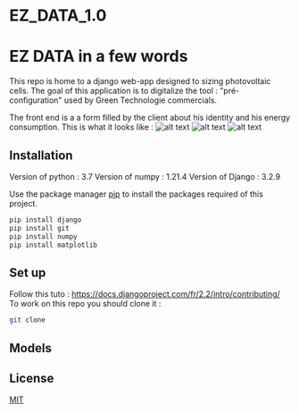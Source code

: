 # EZ_DATA_1.0
# EZ DATA in a few words 

This repo is home to a django web-app designed to sizing photovoltaic cells.
The goal of this application is to digitalize the tool : "pré-configuration" used by Green Technologie commercials. 
 
The front end is a a form filled by the client about his identity and his energy consumption. 
This is what it looks like :
![alt text](https://github.com/kbenlamlih/EZ_DATA_1.0/form1.png)
![alt text](https://github.com/kbenlamlih/EZ_DATA_1.0/form2.png)
![alt text](https://github.com/kbenlamlih/EZ_DATA_1.0/form3.png)




## Installation

Version of python : 3.7
Version of numpy : 1.21.4
Version of Django : 3.2.9

Use the package manager [pip](https://pip.pypa.io/en/stable/) to install the packages required of this project.
```bash
pip install django 
pip install git
pip install numpy
pip install matplotlib 
```
## Set up

Follow this tuto : https://docs.djangoproject.com/fr/2.2/intro/contributing/
To work on this repo you should clone it :
```bash
git clone
```

## Models 


## License
[MIT](https://choosealicense.com/licenses/mit/)
